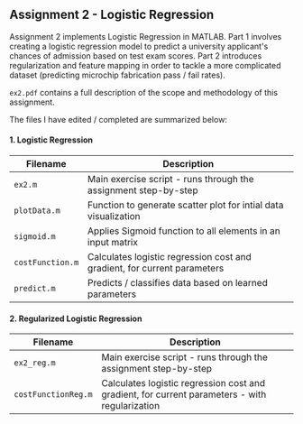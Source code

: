 Assignment 2 - Logistic Regression
------

Assignment 2 implements Logistic Regression in MATLAB. Part 1 involves creating a logistic regression model to predict a university applicant's chances of admission based on test exam scores. Part 2 introduces regularization and feature mapping in order to tackle a more complicated dataset (predicting microchip fabrication pass / fail rates).

 `ex2.pdf` contains a full description of the scope and methodology of this assignment.

The files I have edited / completed are summarized below:


#### 1. Logistic Regression

| Filename | Description |
| -------- | ----------- |
| `ex2.m` | Main exercise script - runs through the assignment step-by-step | 
| `plotData.m` | Function to generate scatter plot for intial data visualization |
| `sigmoid.m` | Applies Sigmoid function to all elements in an input matrix |
| `costFunction.m` | Calculates logistic regression cost and gradient, for current parameters |
| `predict.m` | Predicts / classifies data based on learned parameters |


#### 2. Regularized Logistic Regression

| Filename | Description |
| -------- | ----------- |
| `ex2_reg.m` | Main exercise script - runs through the assignment step-by-step |
| `costFunctionReg.m` | Calculates logistic regression cost and gradient, for current parameters - with regularization |
